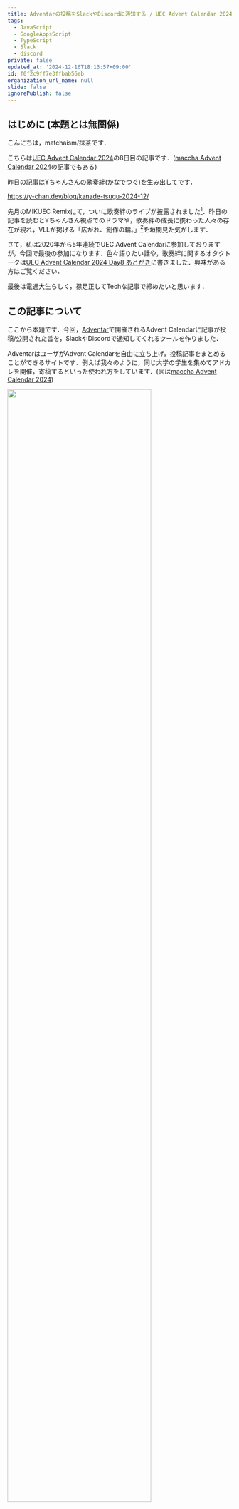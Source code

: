 ```yaml
---
title: Adventarの投稿をSlackやDiscordに通知する / UEC Advent Calendar 2024
tags:
  - JavaScript
  - GoogleAppsScript
  - TypeScript
  - Slack
  - discord
private: false
updated_at: '2024-12-16T18:13:57+09:00'
id: f0f2c9ff7e3ffbab56eb
organization_url_name: null
slide: false
ignorePublish: false
---
```

## はじめに (本題とは無関係)

こんにちは，matchaism/抹茶です．

こちらは[UEC Advent Calendar 2024](https://adventar.org/calendars/10127)の8日目の記事です．([maccha Advent Calendar 2024](https://adventar.org/calendars/10199)の記事でもある)

昨日の記事はYちゃんさんの[歌奏絆(かなでつぐ)を生み出して](https://y-chan.dev/blog/kanade-tsugu-2024-12/)です．

https://y-chan.dev/blog/kanade-tsugu-2024-12/

先月のMIKUEC Remixにて，ついに歌奏絆のライブが披露されました[^1]．昨日の記事を読むとYちゃんさん視点でのドラマや，歌奏絆の成長に携わった人々の存在が現れ，VLLが掲げる「広がれ、創作の輪。」[^2]を垣間見た気がします．

さて，私は2020年から5年連続でUEC Advent Calendarに参加しておりますが，今回で最後の参加になります．色々語りたい話や，歌奏絆に関するオタクトークは[UEC Advent Calendar 2024 Day8 あとがき](https://macchanism.hateblo.jp/entry/uec_advent_calendar_2024_appendix)に書きました．興味がある方はご覧ください．

最後は電通大生らしく，襟足正してTechな記事で締めたいと思います．

## この記事について

ここから本題です．今回，[Adventar](https://adventar.org/)で開催されるAdvent Calendarに記事が投稿/公開された旨を，SlackやDiscordで通知してくれるツールを作りました．

AdventarはユーザがAdvent Calendarを自由に立ち上げ，投稿記事をまとめることができるサイトです．例えば我々のように，同じ大学の学生を集めてアドカレを開催，寄稿するといった使われ方をしています．(図は[maccha Advent Calendar 2024](https://adventar.org/calendars/10199))

<img width="80%" src="https://qiita-image-store.s3.ap-northeast-1.amazonaws.com/0/503263/af9ab99c-9f8b-686f-90f9-c8bece22b802.png">

開発した理由は2つあります．1つ目はAdventarの記事投稿を見逃さないためです．執筆者は必ず担当日に記事を公開してくれるとは限りません．時間が経過してから投稿されることもあります．そういった記事が読まれずに年越ししてしまうのは避けたいです．

2つ目の理由は，友人がいるSlackやDiscordのチャンネルに，記事投稿の通知が来ると盛り上がりそうだからです．これは私の友人[azarasing](https://azarasing.hatenablog.com/)くんの要望でもあります．

## 実装

先に使われた技術をまとめると :
- プログラムはJavaScript
- 最新のAdvent Calendarの情報はAdventarからスクレイピング
- スクレイピングした情報はGoogleスプレッドシートに記録
- 実行環境はGoogle Apps Script (Googleスプレッドシートの拡張機能Apps Scriptから)

### 概要

更新前のAdventarの情報はGoogleスプレッドシートに記録されます．最新のAdventarの情報はWebサイトから直接スクレイピングし，抽出されます．両者の差分を見つけ，新たに投稿/公開された記事の情報がSlack/Discordに投稿されます．一連の処理はGoogle Apps Scriptで動作します．

<img width="70%" src="https://qiita-image-store.s3.ap-northeast-1.amazonaws.com/0/503263/a85a54e8-11ab-4cf3-43a6-39457deb1dd6.png">

この記事では説明のため，実際のコードから改変したものを掲載しています．ソースコードの全貌を見たい方は[こちら(GitHub)](https://github.com/matchaism/adventar_bell/tree/v2.0.1/src)を確認してください．

### Adventarからのスクレイピング

`Cheerio`ライブラリでAdventarからスクレイピングをしています．スクレイピングする内容は :

- 各日の投稿者名
- 記事リンク
- 投稿状態 (`registered`:登録のみ、`posted`:記事投稿済み)

日ごとの情報を抽出し，`CalendarEntry`(下記)のインスタンスに結果をすべて格納します．

```javascript
class CalendarEntry {
  constructor(title, url) {
    this.title = title; // Adventarのタイトル
    this.url = url; // AdventarのURL
    this.calendarStatus = Array(config.DAYS_IN_CALENDAR); // 'null', 'registered', 'posted', 'no_change'
    this.authors = Array(config.DAYS_IN_CALENDAR); // 各日の投稿者
    this.articles = Array(config.DAYS_IN_CALENDAR); // 各日の記事URL
    ~~~~~ (中略) ~~~~~
  }
},
```

以上の処理を`getCalendarEntryFromWeb`関数で行います．

<details>
<summary>getCalendarEntryFromWeb関数</summary>

```javascript
// Webから最新のカレンダー情報をスクレイピング
function getCalendarEntryFromWeb(row) {
  const calendarEntry = new adventarBell.CalendarEntry(row[0], row[1]); // CalendarEntryクラスの宣言
  const html = UrlFetchApp.fetch(row[1]).getContentText(); // Adventarの取得
  const $ = Cheerio.load(html); // ライブラリCheerio
  const entryList = $('ul.EntryList').find('li'); // リストアップ
  entryList.each(function() {
    const date = $(this).find('div.head > div.date').text();
    const day = parseInt(date.split('/')[1]);
    const author = $(this).find('div.head > div.user > a').text();
    const articleLink = $(this).find('div.article > div.left > div.link > a').attr('href');
    // 記録
    calendarEntry.authors[day - 1] = author;
    calendarEntry.articles[day - 1] = articleLink;
    if (typeof articleLink === 'undefined') { // 登録されているが、記事が投稿されていない
      calendarEntry.calendarStatus[day - 1] = 'registered';
    } else { // 記事が投稿されている
      calendarEntry.calendarStatus[day - 1] = 'posted';
    }
  });
  return calendarEntry;
}
```

</details>

### Googleスプレッドシートからの取得

`getCalendarEntryFromSpreadsheet`関数では，スプレッドシートにある各日の投稿/更新情報(`registered`または`posted`，空白・不正値は`null`)をプログラムで扱いやすい形式に変換します．結果をまとめ，`CalendarEntry`インスタンスに格納します．

<img width="100%" src="https://qiita-image-store.s3.ap-northeast-1.amazonaws.com/0/503263/6444b25c-dab8-448c-4dfa-3914853e5a1c.png">

<details>
<summary>getCalendarEntryFromSpreadsheet関数</summary>

```javascript
// スプレッドシートからカレンダー情報を抽出
function getCalendarEntryFromSpreadsheet(row) {
  const calendarEntry = new adventarBell.CalendarEntry(row[0], row[1]); // CalendarEntryクラスの宣言
  for (let day = 1; day <= config.DAYS_IN_CALENDAR; day++) { // 各日の情報を取得
    let status = row[day + 1];
    if (status !== 'registered' && status !== 'posted') status = null; // 'registered'でも'posted'でもないとき，null
    calendarEntry.calendarStatus[day - 1] = status; // 記録
  }
  ~~~~~ (中略) ~~~~~
  return calendarEntry;
}
```

</details>

### 差分・更新検出

前2つの処理で前回のAdvetarの情報(`prevEntry`)と，現在の情報(`currentEntry`)が手に入りました．両者を比較することで，投稿/更新情報の変化を確認します．

<details>
<summary>getCalendarDifference関数</summary>

```javascript
// カレンダー情報の差分を取得
function getCalendarDifference(prevEntry, currentEntry) {
  ~~~~~ (中略) ~~~~~
  const diffEntry = new adventarBell.CalendarEntry(currentEntry.title, currentEntry.url); // CalendarEntryクラスの宣言
  for (let i = 0; i < config.DAYS_IN_CALENDAR; i++) { // 差分検出と記録
    if (prevEntry.calendarStatus[i] !== currentEntry.calendarStatus[i]) {
      diffEntry.calendarStatus[i] = currentEntry.calendarStatus[i];
      diffEntry.authors[i] = currentEntry.authors[i];
      diffEntry.articles[i] = currentEntry.articles[i];
    } else {
      diffEntry.calendarStatus[i] = 'no_change';
    }
  }
  ~~~~~ (中略) ~~~~~
  return diffEntry;
}
```

</details>

この後，検出された差分はスプレッドシートに反映します．

### Slack/Discordへ通知

手に入った差分の情報をSlack/Discordへ通知します．作成したPayloadをWebhookを使ってPOSTします．

<details>
<summary>Payload</summary>

```slack.json
{
  "username": "UEC Advent Calendar 2024",
  "icon_emoji": ":christmas_tree:",
  "unfurl_links": true,
  "unfurl_media": true,
  "blocks": [{
    "type": "section",
    "text": {
      "type": "mrkdwn",
      "text": "matchaism posted </uru/to/article|Day 8 Article>!!"
    }
  }]
}
```

```discord.json
{
  "username": "UEC Advent Calendar 2024",
  "content": "matchaism posted Day 8 Article!!\r/uru/to/article"
}
```

</details>

<img width="50%" src="https://qiita-image-store.s3.ap-northeast-1.amazonaws.com/0/503263/43d84aa5-aa3e-4381-686c-fd7d1e17a6b3.png"><img width="50%" src="https://qiita-image-store.s3.ap-northeast-1.amazonaws.com/0/503263/79988856-fb6e-c6bf-da5c-b92a29197775.png">

## 最後に

今回の開発のリポジトリはGitHubで公開しています．(後述しますが，後でTypeScriptで書き直しました．こちらはJavaScript版のリンクです．)

https://github.com/matchaism/adventar_bell/tree/v2.0.1

余談ですが，私はこのコードをGitHubにpush後，[このやり方](https://macchanism.hateblo.jp/entry/maccha_advent_calendar2024_day5)でGitHub Actionsにより自動でデプロイさせています．(内部的には`clasp push`&`clasp deploy`)

以上となります．

### 追記

同プロジェクトをTypeScriptで書き直しました．こちらが最新のリンクになります．

https://github.com/matchaism/adventar_bell

---

明日はこう(昼飯)さんの記事です．

https://adventar.org/calendars/10127

[^1]: https://www.youtube.com/watch?v=rJNUfNG4FIE
[^2]: https://mikuec.com/
